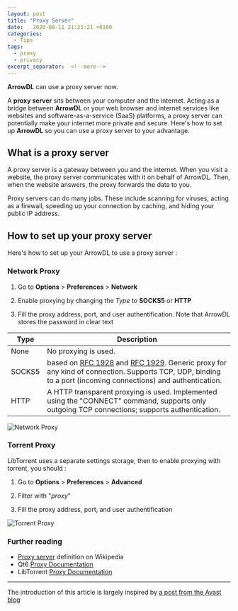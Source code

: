 ```yaml
---
layout: post
title: "Proxy Server"
date:   2020-08-11 21:21:21 +0100
categories:
  - Tips
tags:
  - proxy
  - privacy
excerpt_separator:  <!--more-->
---
```


**ArrowDL** can use a proxy server now.

A **proxy server** sits between your computer and the internet. Acting as a bridge between **ArrowDL** or your web browser and internet services like websites and software-as-a-service (SaaS) platforms, a proxy server can potentially make your internet more private and secure. Here's how to set up **ArrowDL** so you can use a proxy server to your advantage. 


## What is a proxy server 

A proxy server is a gateway between you and the internet. When you visit a website, the proxy server communicates with it on behalf of ArrowDL. Then, when the website answers, the proxy forwards the data to you. 

Proxy servers can do many jobs. These include scanning for viruses, acting as a firewall, speeding up your connection by caching, and hiding your public IP address. 


## How to set up your proxy server

Here's how to set up your ArrowDL to use a proxy server :

### Network Proxy

1. Go to **Options** > **Preferences** > **Network**

2. Enable proxying by changing the *Type* to **SOCKS5** or **HTTP**

3. Fill the proxy address, port, and user authentification. Note that ArrowDL stores the password in clear text


| Type   | Description                   |
|--------|-------------------------------|
| None   | No proxying is used. |
| SOCKS5 | based on [RFC 1928](https://www.rfc-editor.org/rfc/rfc1928.txt) and [RFC 1929](https://www.rfc-editor.org/rfc/rfc1929.txt). Generic proxy for any kind of connection. Supports TCP, UDP, binding to a port (incoming connections) and authentication. |
| HTTP   | A HTTP transparent proxying is used. Implemented using the "CONNECT" command, supports only outgoing TCP connections; supports authentication. |


![Network Proxy](/ArrowDL/assets/images/2.0/proxy_settings_01.png)



### Torrent Proxy

LibTorrent uses a separate settings storage, then to enable proxying with torrent, you should :

1. Go to **Options** > **Preferences** > **Advanced**

2. Filter with "*proxy*"

3. Fill the proxy address, port, and user authentification 

![Torrent Proxy](/ArrowDL/assets/images/2.0/proxy_settings_02.png)


### Further reading

- [Proxy server](https://en.wikipedia.org/wiki/Proxy_server) definition on Wikipedia
- Qt6 [Proxy Documentation](https://doc.qt.io/qt-6/qnetworkproxy.html)
- LibTorrent [Proxy Documentation](https://www.libtorrent.org/features.html)


---

The introduction of this article is largely inspired by [a post from the Avast blog](https://www.avast.com/c-how-to-set-up-a-proxy)



